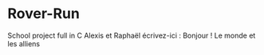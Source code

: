 # Rover-Run
School project full in C
Alexis et Raphaël écrivez-ici : 
Bonjour ! Le monde et les alliens 
